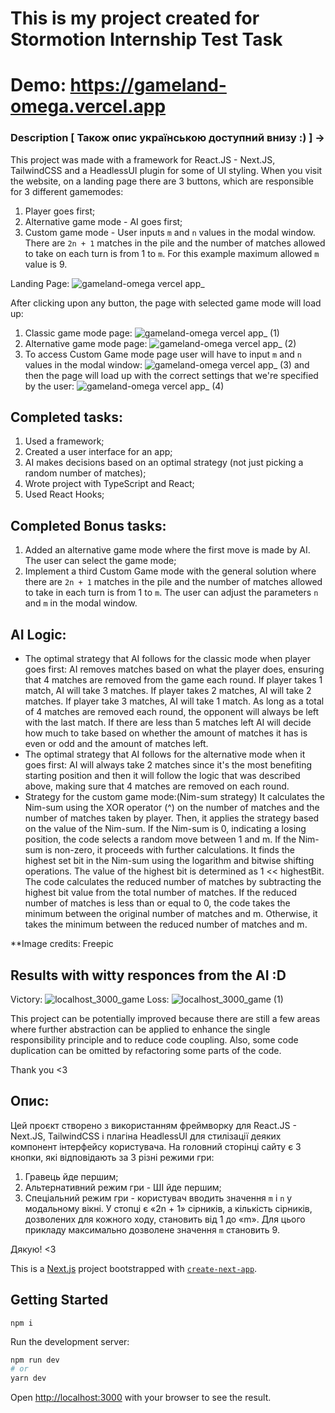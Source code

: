 
# This is my project created for Stormotion Internship Test Task

# Demo: https://gameland-omega.vercel.app


### Description [ Також опис українською доступний внизу :)  ] ->

This project was made with a framework for React.JS - Next.JS, TailwindCSS and a HeadlessUI plugin for some of UI styling. 
When you visit the website, on a landing page there are 3 buttons, which are responsible for 3 different gamemodes:
1. Player goes first;
2. Alternative game mode - AI goes first;
3. Custom game mode - User inputs `m` and `n` values in the modal window. There are `2n + 1` matches in the pile and the number of matches allowed to take on each turn is from 1 to `m`. For this example maximum allowed `m` value is 9.

Landing Page:
![gameland-omega vercel app_](https://github.com/pie3phobic/Internship-test-task/assets/115817261/815448b0-a5f6-475b-8580-4c5d69e8aa65)

After clicking upon any button, the page with selected game mode will load up:
1. Classic game mode page:
![gameland-omega vercel app_ (1)](https://github.com/pie3phobic/Internship-test-task/assets/115817261/83f5a9af-988b-49a3-ab90-a6444d41cea9)
2. Alternative game mode page:
![gameland-omega vercel app_ (2)](https://github.com/pie3phobic/Internship-test-task/assets/115817261/044ede5c-60b8-4015-aadc-df6623469684)
3. To access Custom Game mode page user will have to input `m` and `n` values in the modal window:
![gameland-omega vercel app_ (3)](https://github.com/pie3phobic/Internship-test-task/assets/115817261/1aa69a61-4a18-4a01-b176-d703d2f5084e)
and then the page will load up with the correct settings that we're specified by the user:
![gameland-omega vercel app_ (4)](https://github.com/pie3phobic/Internship-test-task/assets/115817261/af3e2c21-8aaf-4e48-89b1-c46fa4e14342)

## Completed tasks:
1. Used a framework;
2. Created a user interface for an app;
3. AI makes decisions based on an optimal strategy (not just picking a random number of matches);
4. Wrote project with TypeScript and React;
5. Used React Hooks;
## Completed Bonus tasks:
1. Added an alternative game mode where the first move is made by AI. The user can select the game mode;
2. Implement a third Custom Game mode with the general solution where there are `2n + 1` matches in the pile and the number of matches allowed to take in each turn is from 1 to `m`. The user can adjust the parameters `n` and `m` in the modal window.

## AI Logic:
- The optimal strategy that AI follows for the classic mode when player goes first:
AI removes matches based on what the player does, ensuring that 4 matches are removed from the game each round.
If player takes 1 match, AI will take 3 matches.
If player takes 2 matches, AI will take 2 matches.
If player take 3 matches, AI will take 1 match.
As long as a total of 4 matches are removed each round, the opponent will always be left with the last match.
If there are less than 5 matches left AI will decide how much to take based on whether the amount of matches it has is even or odd and the amount of matches left.
- The optimal strategy that AI follows for the alternative mode when it goes first:
AI will always take 2 matches since it's the most benefiting starting position and then it will follow the logic that was described above, making sure that 4 matches are removed on each round.
- Strategy for the custom game mode:(Nim-sum strategy)
It calculates the Nim-sum using the XOR operator (^) on the number of matches and the number of matches taken by player. Then, it applies the strategy based on the value of the Nim-sum.
If the Nim-sum is 0, indicating a losing position, the code selects a random move between 1 and m. If the Nim-sum is non-zero, it proceeds with further calculations. It finds the highest set bit in the Nim-sum using the logarithm and bitwise shifting operations. The value of the highest bit is determined as 1 << highestBit. The code calculates the reduced number of matches by subtracting the highest bit value from the total number of matches.
If the reduced number of matches is less than or equal to 0, the code takes the minimum between the original number of matches and m. Otherwise, it takes the minimum between the reduced number of matches and m.

**Image credits: Freepic

## Results with witty responces from the AI :D
Victory:
![localhost_3000_game](https://github.com/pie3phobic/Internship-test-task/assets/115817261/4131150f-c3b6-4afe-ad9d-9ca0ef7a7f78)
Loss:
![localhost_3000_game (1)](https://github.com/pie3phobic/Internship-test-task/assets/115817261/56ba0703-471f-4bc7-bd43-1118d889e09c)

This project can be potentially improved because there are still a few areas where further abstraction can be applied to enhance the single responsibility principle and to reduce code coupling. Also, some code duplication can be omitted by refactoring some parts of the code.

Thank you <3

## Опис:
Цей проєкт створено з використанням фреймворку для React.JS - Next.JS, TailwindCSS і плагіна HeadlessUI для стилізації деяких компонент інтерфейсу користувача.
На головний сторінці сайту є 3 кнопки, які відповідають за 3 різні режими гри:
1. Гравець йде першим;
2. Альтернативний режим гри - ШІ йде першим;
3. Спеціальний режим гри - користувач вводить значення `m` і `n` у модальному вікні. У стопці є «2n + 1» сірників, а кількість сірників, дозволених для кожного ходу, становить від 1 до «m». Для цього прикладу максимально дозволене значення `m` становить 9.

Дякую! <3

This is a [Next.js](https://nextjs.org/) project bootstrapped with [`create-next-app`](https://github.com/vercel/next.js/tree/canary/packages/create-next-app).

## Getting Started

```
npm i
````

Run the development server:

```bash
npm run dev
# or
yarn dev
```

Open [http://localhost:3000](http://localhost:3000) with your browser to see the result.
